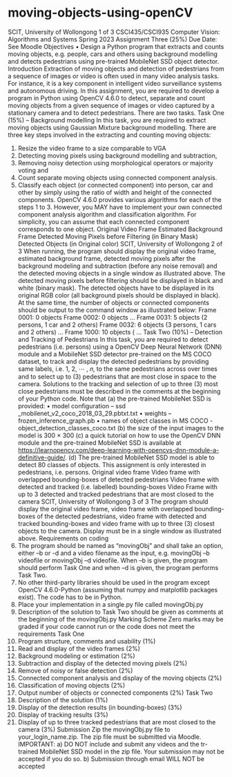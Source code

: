 # moving-objects-using-openCV
SCIT, University of Wollongong
1 of 3
CSCI435/CSCI935
Computer Vision: Algorithms and Systems
Spring 2023
Assignment Three (25%)
Due Date: See Moodle
Objectives
• Design a Python program that extracts and counts moving objects, e.g. people, cars and others using
background modelling and detects pedestrians using pre-trained MobileNet SSD object detector.
Introduction
Extraction of moving objects and detection of pedestrians from a sequence of images or video is often used
in many video analysis tasks. For instance, it is a key component in intelligent video surveillance systems
and autonomous driving. In this assignment, you are required to develop a program in Python using
OpenCV 4.6.0 to detect, separate and count moving objects from a given sequence of images or video
captured by a stationary camera and to detect pedestrians. There are two tasks.
Task One (15%) – Background modelling
In this task, you are required to extract moving objects using Gaussian Mixture background modelling.
There are three key steps involved in the extracting and counting moving objects:
1. Resize the video frame to a size comparable to VGA
2. Detecting moving pixels using background modelling and subtraction,
3. Removing noisy detection using morphological operators or majority voting and
4. Count separate moving objects using connected component analysis.
5. Classify each object (or connected component) into person, car and other by simply using the ratio of
width and height of the connected components.
OpenCV 4.6.0 provides various algorithms for each of the steps 1 to 3. However, you MAY have to
implement your own connected component analysis algorithm and classification algorithm. For simplicity,
you can assume that each connected component corresponds to one object.
Original Video Frame Estimated
Background Frame
Detected Moving
Pixels before
Filtering (in Binary
Mask)
Detected Objects
(in Original color)
SCIT, University of Wollongong
2 of 3
When running, the program should display the original video frame, estimated background frame, detected
moving pixels after the background modeling and subtraction (before any noise removal) and the detected
moving objects in a single window as illustrated above. The detected moving pixels before filtering should
be displayed in black and white (binary mask). The detected objects have to be displayed in its original RGB
color (all background pixels should be displayed in black). At the same time, the number of objects or
connected components should be output to the command window as illustrated below:
Frame 0001: 0 objects
Frame 0002: 0 objects
…
Frame 0031: 5 objects (2 persons, 1 car and 2 others)
Frame 0032: 6 objects (3 persons, 1 cars and 2 others)
…
Frame 1000: 10 objects (
…
Task Two (10%) – Detection and Tracking of Pedestrians
In this task, you are required to detect pedestrians (i.e. persons) using a OpenCV Deep Neural Network
(DNN) module and a MobileNet SSD detector pre-trained on the MS COCO dataset, to track and display the
detected pedestrians by providing same labels, i.e. 1, 2,
⋯
, 𝑛, to the same pedestrians across over times and
to select up to (3) pedestrians that are most close in space to the camera. Solutions to the tracking and
selection of up to three (3) most close pedestrians must be described in the comments at the beginning of
your Python code.
Note that
(a) the pre-trained MobileNet SSD is provided:
• model configuration – ssd
_mobilenet_v2_coco_2018_03_29.pbtxt.txt
• weights – frozen_inference_graph.pb
• names of object classes in MS COCO - object_detection_classes_coco.txt
(b) the size of the input images to the model is 300 × 300
(c) a quick tutorial on how to use the OpenCV DNN module and the pre-trained MobileNet SSD is
available at https://learnopencv.com/deep-learning-with-opencvs-dnn-module-a-definitive-guide/.
(d) The pre-trained MobileNet SSD model is able to detect 80 classes of objects. This assignment is only
interested in pedestrians, i.e. persons.
Original video frame
Video frame with
overlapped
bounding-boxes of
detected pedestrians
Video frame with
detected and tracked
(i.e. labelled)
bounding-boxes
Video Frame with up to
3 detected and tracked
pedestrians that are
most closed to the
camera
SCIT, University of Wollongong
3 of 3
The program should display the original video frame, video frame with overlapped bounding-boxes of the
detected pedestrians, video frame with detected and tracked bounding-boxes and video frame with up to
three (3) closest objects to the camera. Display must be in a single window as illustrated above.
Requirements on coding
1. The program should be named as “movingObj” and shall take an option, either –b or -d and a
video filename as the input, e.g. movingObj –b videofile or movingObj –d
videofile. When –b is given, the program should perform Task One and when –d is given, the
program performs Task Two.
2. No other third-party libraries should be used in the program except OpenCV 4.6.0-Python (assuming
that numpy and matplotlib packages exist). The code has to be in Python.
3. Place your implementation in a single.py file called movingObj.py
4. Description of the solution to Task Two should be given as comments at the beginning of the
movingObj.py
Marking Scheme
Zero marks may be graded if your code cannot run or the code does not meet the requirements
Task One
1. Program structure, comments and usability (1%)
2. Read and display of the video frames (2%)
3. Background modeling or estimation (2%)
4. Subtraction and display of the detected moving pixels (2%)
5. Remove of noisy or false detection (2%)
6. Connected component analysis and display of the moving objects (2%)
7. Classification of moving objects (2%)
8. Output number of objects or connected components (2%)
Task Two
9. Description of the solution (1%)
10. Display of the detection results (in bounding-boxes) (3%)
11. Display of tracking results (3%)
12. Display of up to three tracked pedestrians that are most closed to the camera (3%)
Submission
Zip the movingObj.py file to your_login_name.zip. The zip file must be submitted via Moodle.
IMPORTANT:
a) DO NOT include and submit any videos and the tr-trained MobileNet SSD model in the zip file. Your
submission may not be accepted if you do so.
b) Submission through email WILL NOT be accepted
